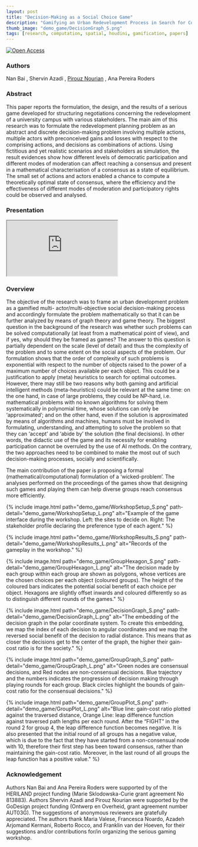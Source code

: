 ```yaml
---
layout: post
title: "Decision-Making as a Social Choice Game"
description: "Gamifying an Urban Redevelopment Process in Search for Consensus"
thumb_image: "demo_game/DecisionGraph_S.png"
tags: [research, computation, spatial, houdini, gamification, papers]
---
```


[![Open Access](https://img.shields.io/badge/open%20access-full--text-green)](https://www.researchgate.net/publication/344264255_Decision-Making_as_a_Social_Choice_Game_Gamifying_an_urban_redevelopment_process_in_search_for_consensus)

### Authors

Nan Bai , Shervin Azadi , [Pirouz Nourian](https://sites.google.com/site/pirouznourian/about-me?authuser=0) , Ana Pereira Roders

### Abstract

This paper reports the formulation, the design, and the results of a serious game developed for structuring negotiations concerning the redevelopment of a university campus with various stakeholders. The main aim of this research was to formulate the redevelopment planning problem as an abstract and discrete decision-making problem involving multiple actions, multiple actors with preconceived gains and losses with respect to the comprising actions, and decisions as combinations of actions. Using fictitious and yet realistic scenarios and stakeholders as simulation, the result evidences show how different levels of democratic participation and different modes of moderation can affect reaching a consensus and present in a mathematical characterisation of a consensus as a state of equilibrium. The small set of actions and actors enabled a chance to compute a theoretically optimal state of consensus, where the efficiency and the effectiveness of different modes of moderation and participatory rights could be observed and analysed.

### Presentation

<div class="embed-responsive embed-responsive-16by9">
  <iframe src="https://www.youtube.com/embed/EcZcjK7fj5E" allowfullscreen></iframe>
</div>

### Overview

The objective of the research was to frame an urban development problem as a gamified multi- actor/multi-objective social decision-making process and accordingly formulate the problem mathematically so that it can be further analyzed by means of graph theory and game theory.
The biggest question in the background of the research was whether such problems can be solved computationally (at least from a mathematical point of view), and if yes, why should they be framed as games? The answer to this question is partially dependent on the scale (level of detail) and thus the complexity of the problem and to some extent on the social aspects of the problem. Our formulation shows that the order of complexity of such problems is exponential with respect to the number of objects raised to the power of a maximum number of choices available per each object. This could be a justification to apply (meta) heuristics to search for optimal outcomes. However, there may still be two reasons why both gaming and artificial intelligent methods (meta-heuristics) could be relevant at the same time: on the one hand, in case of large problems, they could be NP-hard, i.e. mathematical problems with no known algorithms for solving them systematically in polynomial time, whose solutions can only be ‘approximated’; and on the other hand, even if the solution is approximated by means of algorithms and machines, humans must be involved in formulating, understanding, and attempting to solve the problem so that they can ‘accept’ and ‘abide by’ the solution (the final decisions). In other words, the didactic use of the game and its necessity for enabling participation cannot be overruled by the use of AI methods. On the contrary, the two approaches need to be combined to make the most out of such decision-making processes, socially and scientifically.

The main contribution of the paper is proposing a formal (mathematical/computational) formulation of a ‘wicked-problem’. The analyses performed on the proceedings of the games show that designing such games and playing them can help diverse groups reach consensus more efficiently.

{% include image.html path="demo_game/WorkshopSetup_S.png"
                      path-detail="demo_game/WorkshopSetup_L.png"
                      alt="Example of the game interface during the workshop. Left: the sites to decide on. Right: The stakeholder profile declaring the preference type of each agent." %}

{% include image.html path="demo_game/WorkshopResults_S.png"
                      path-detail="demo_game/WorkshopResults_L.png"
                      alt="Records of the gameplay in the workshop." %}

{% include image.html path="demo_game/GroupHexagon_S.png"
                      path-detail="demo_game/GroupHexagon_L.png"
                      alt="The decision made by each group within each group are shown as polygons, whose vertices are the chosen choices per each object (coloured groups). The height of the coloured bars indicates the potential social benefit of each choice per object. Hexagons are slightly offset inwards and coloured differently so as to distinguish different rounds of the games." %}

{% include image.html path="demo_game/DecisionGraph_S.png"
                      path-detail="demo_game/DecisionGraph_L.png"
                      alt="The embedding of the decision graph in the polar coordinate system. To create this embedding, we map the index of each decision to angular coordinates and we map the reversed social benefit of the decision to radial distance. This means that as closer the decisions get to the center of the graph, the higher their gain-cost ratio is for the society." %}

{% include image.html path="demo_game/GroupGraph_S.png"
                      path-detail="demo_game/GroupGraph_L.png"
                      alt="Green nodes are consensual decisions, and Red nodes are non-consensual decisions. Blue trajectory and the numbers indicates the progression of decision making through playing rounds for each group. Black circles highlight the bounds of gain-cost ratio for the consensual decisions." %}

{% include image.html path="demo_game/GroupPlot_S.png"
                      path-detail="demo_game/GroupPlot_L.png"
                      alt="Blue line: gain-cost ratio plotted against the traversed distance, Orange Line: leap difference function against traversed path lengths per each round. After the “FIGHT” in the round 2 for group 4, the leap difference function becomes negative. It is also presented that the initial round of all groups has a negative value, which is due to the fact that they have started from a non-consensual node with 10, therefore their first step has been toward consensus, rather than maintaining the gain-cost ratio. Moreover, in the last round of all groups the leap function has a positive value." %}

### Acknowledgement

Authors Nan Bai and Ana Pereira Roders were supported by of the HERILAND project funding (Marie
Sklodowska-Curie grant agreement No 813883). Authors Shervin Azadi and Pirouz Nourian were supported by the GoDesign project funding (Ontwerp en Overheid, grant agreement number AUT03G).
The suggestions of anonymous reviewers are gratefully appreciated. The authors thank Maria Valese, Francesca Noardo, Azadeh Arjomand Kermani, Roberto Rocco, and Franklin van der Hoeven, for their suggestions and/or contributions for/in organizing the serious gaming workshop.
